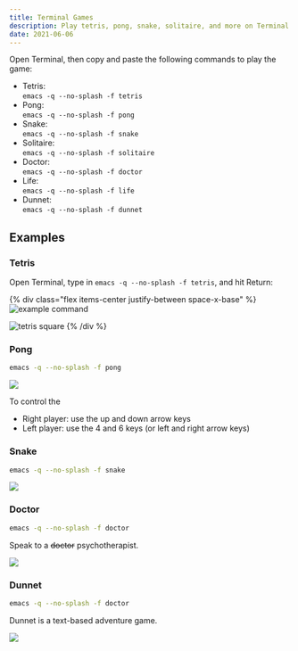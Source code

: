 ```yaml
---
title: Terminal Games
description: Play tetris, pong, snake, solitaire, and more on Terminal with emacs
date: 2021-06-06
---
```


Open Terminal, then copy and paste the following commands to play the game:

- Tetris: \
  `emacs -q --no-splash -f tetris`
- Pong: \
  `emacs -q --no-splash -f pong`
- Snake: \
  `emacs -q --no-splash -f snake`
- Solitaire: \
  `emacs -q --no-splash -f solitaire`
- Doctor: \
  `emacs -q --no-splash -f doctor`
- Life: \
  `emacs -q --no-splash -f life`
- Dunnet: \
  `emacs -q --no-splash -f dunnet`

## Examples

### Tetris

Open Terminal, type in `emacs -q --no-splash -f tetris`, and hit Return:

{% div class="flex items-center justify-between space-x-base" %}
![example command](/images/mac/terminal-games/example-command.png)

![tetris square](/images/mac/terminal-games/tetris-square.png)
{% /div %}

### Pong

```bash
emacs -q --no-splash -f pong
```

![](/images/mac/terminal-games/images/pong.png)

To control the

- Right player: use the up and down arrow keys
- Left player: use the 4 and 6 keys (or left and right arrow keys)

### Snake

```bash
emacs -q --no-splash -f snake
```

![](/images/mac/terminal-games/images/snake.png)

### Doctor

```bash
emacs -q --no-splash -f doctor
```

Speak to a ~~doctor~~ psychotherapist.

![](/images/mac/terminal-games/images/doctor.png)

### Dunnet

```bash
emacs -q --no-splash -f doctor
```

Dunnet is a text-based adventure game.

![](/images/mac/terminal-games/images/dunnet.png)
